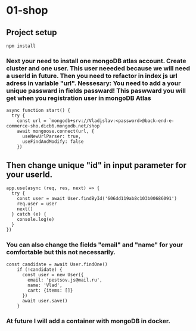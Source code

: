 # 01-shop

## Project setup
```
npm install
```

### Next your need to install one mongoDB atlas account. Create cluster and one user. This user neeeded because we will need a userId in future. Then you need to refactor in index js url adress in variable "url". Nessesary: You need to add a your unique passward in fields passward! This paswward you will get when you registration user in mongoDB Atlas

```
async function start() {
  try {
    const url = `mongodb+srv://Vladislav:<password>@back-end-e-commerce-sho.dicb6.mongodb.net/shop`
    await mongoose.connect(url, {
      useNewUrlParser: true,
      useFindAndModify: false
    })
```
## Then change unique "id" in input parameter for your userId.
```
app.use(async (req, res, next) => {
  try {
    const user = await User.findById('606dd119ab8c103b00686091')
    req.user = user
    next()
  } catch (e) {
    console.log(e)
  }
})
```

### You can also change the fields "email" and "name" for your comfortable but this not necessarily.
```
const candidate = await User.findOne()
    if (!candidate) {
      const user = new User({
        email: 'pestsov.js@mail.ru',
        name: 'Vlad',
        cart: {items: []}
      })
      await user.save()
    }
```

### At future I will add a container with mongoDB in docker.


